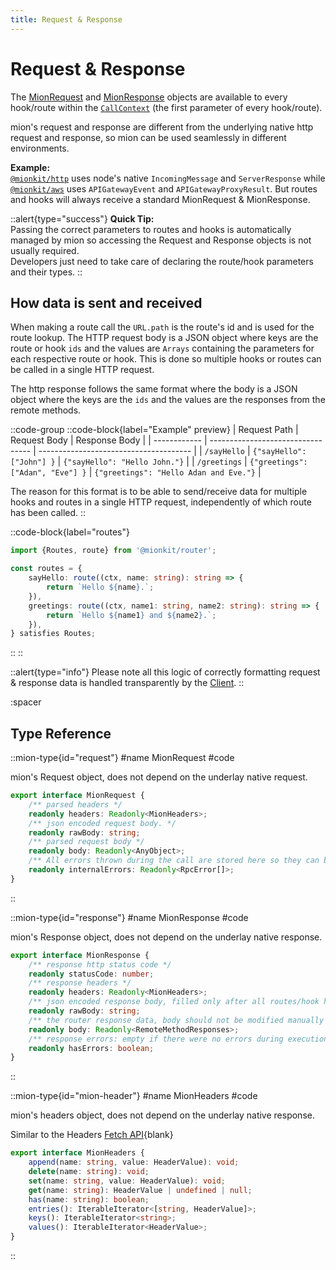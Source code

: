 ```yaml
---
title: Request & Response
---
```


# Request & Response

The [MionRequest](#request) and [MionResponse](#response) objects are available to every hook/route within the [`CallContext`](./3.call-context.md) (the first parameter of every hook/route).

mion's request and response are different from the underlying native http request and response, so mion can be used seamlessly in different environments.

**Example:**    
[`@mionkit/http`](../3.platforms/1.node-js.md) uses node's native `IncomingMessage` and `ServerResponse` while [`@mionkit/aws`](../3.platforms/3.aws-lambda.md) uses `APIGatewayEvent` and `APIGatewayProxyResult`. But routes and hooks will always receive a standard MionRequest & MionResponse.


::alert{type="success"}
**Quick Tip:**
<br>
Passing the correct parameters to routes and hooks is automatically managed by mion so accessing the Request and Response objects is not usually required.
<br>
Developers just need to take care of declaring the route/hook parameters and their types.
::

## How data is sent and received

When making a route call the `URL.path` is the route's id and is used for the route lookup. The HTTP request body is a JSON object where keys are the route or hook `ids` and the values are `Arrays` containing the parameters for each respective route or hook. This is done so multiple hooks or routes can be called in a single HTTP request.

The http response follows the same format where the body is a JSON object where the keys are the `ids` and the values are the responses from the remote methods.

::code-group
::code-block{label="Example" preview}
| Request Path | Request Body                      | Response Body                          |
| ------------ | --------------------------------- | -------------------------------------- |
| `/sayHello`  | `{"sayHello": ["John"] }`         | `{"sayHello": "Hello John."}`          |
| `/greetings` | `{"greetings": ["Adan", "Eve"] }` | `{"greetings": "Hello Adan and Eve."}` |

The reason for this format is to be able to send/receive data for multiple hooks and routes in a single HTTP request, independently of which route has been called.
::

::code-block{label="routes"}
<!-- embedme ../../../packages/router/examples/req-resp.routes.ts -->
```ts
import {Routes, route} from '@mionkit/router';

const routes = {
    sayHello: route((ctx, name: string): string => {
        return `Hello ${name}.`;
    }),
    greetings: route((ctx, name1: string, name2: string): string => {
        return `Hello ${name1} and ${name2}.`;
    }),
} satisfies Routes;

```
::
::

::alert{type="info"}
Please note all this logic of correctly formatting request & response data is handled transparently by the [Client](./4.client.md).
::


:spacer

## Type Reference

::mion-type{id="request"}
#name
MionRequest
#code

mion's Request object, does not depend on the underlay native request.

<!-- embedme ../../../packages/router/src/types/context.ts#L31-L40 -->
```ts
export interface MionRequest {
    /** parsed headers */
    readonly headers: Readonly<MionHeaders>;
    /** json encoded request body. */
    readonly rawBody: string;
    /** parsed request body */
    readonly body: Readonly<AnyObject>;
    /** All errors thrown during the call are stored here so they can bee logged or handler by a some error handler hook */
    readonly internalErrors: Readonly<RpcError[]>;
}
```
::


::mion-type{id="response"}
#name
MionResponse
#code

mion's Response object, does not depend on the underlay native response.

<!-- embedme ../../../packages/router/src/types/context.ts#L43-L54 -->
```ts
export interface MionResponse {
    /** response http status code */
    readonly statusCode: number;
    /** response headers */
    readonly headers: Readonly<MionHeaders>;
    /** json encoded response body, filled only after all routes/hook has ben finalized. */
    readonly rawBody: string;
    /** the router response data, body should not be modified manually so marked as Read Only */
    readonly body: Readonly<RemoteMethodResponses>;
    /** response errors: empty if there were no errors during execution */
    readonly hasErrors: boolean;
}
```
::


::mion-type{id="mion-header"}
#name
MionHeaders
#code

mion's headers object, does not depend on the underlay native response.

Similar to the Headers [Fetch API](https://developer.mozilla.org/en-US/docs/Web/API/Headers){blank}

<!-- embedme ../../../packages/router/src/types/context.ts#L60-L69 -->
```ts
export interface MionHeaders {
    append(name: string, value: HeaderValue): void;
    delete(name: string): void;
    set(name: string, value: HeaderValue): void;
    get(name: string): HeaderValue | undefined | null;
    has(name: string): boolean;
    entries(): IterableIterator<[string, HeaderValue]>;
    keys(): IterableIterator<string>;
    values(): IterableIterator<HeaderValue>;
}
```
::


